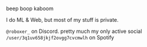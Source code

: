 beep boop kaboom


I do ML & Web, but most of my stuff is private.

`@roboxer_` on Discord. pretty much my only active social
`/user/3q1uv658jkjf2ovgg7cvcmwlh` on Spotify
